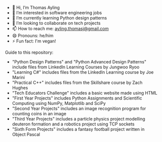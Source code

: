 - 👋 Hi, I’m Thomas Ayling
- 👀 I’m interested in software engineering jobs
- 🌱 I’m currently learning Python design patterns
- 💞️ I’m looking to collaborate on tech projects
- 📫 How to reach me: ayling.thomasj@gmail.com
- 😄 Pronouns: he/him
- ⚡ Fun fact: I'm vegan! 

Guide to this repository:
- "Python Design Patterns" and "Python Advanced Design Patterns" include files from LinkedIn Learning Courses by Jungwoo Ryoo
- "Learning C#" includes files from the LinkedIn Learning course by Joe Marini
- "Practical C++" includes files from the Skillshare course by Zach Hughes
- "Tech Educators Challenge" includes a basic website made using HTML 
- "First Year Projects" includes Python Assignments and Scientific Computing using NumPy, Matplotlib and SciPy
- "Second Year Projects" includes an image recognition program for counting coins in an image
- "Third Year Projects" includes a particle physics project modelling deuteron formation and a robotics project using TCP sockets
- "Sixth Form Projects" includes a fantasy football project written in Object Pascal

<!---
tomjayling/tomjayling is a ✨ special ✨ repository because its `README.md` (this file) appears on your GitHub profile.
You can click the Preview link to take a look at your changes.
--->
